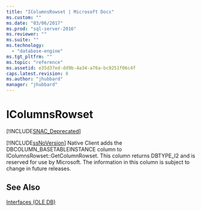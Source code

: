 ```yaml
---
title: "IColumnsRowset | Microsoft Docs"
ms.custom: ""
ms.date: "03/06/2017"
ms.prod: "sql-server-2016"
ms.reviewer: ""
ms.suite: ""
ms.technology: 
  - "database-engine"
ms.tgt_pltfrm: ""
ms.topic: "reference"
ms.assetid: e35d37ed-dd9b-4a34-a76a-bc9251f06c4f
caps.latest.revision: 8
ms.author: "jhubbard"
manager: "jhubbard"
---
```

# IColumnsRowset
[!INCLUDE[SNAC_Deprecated](../../a9retired/includes/snac-deprecated.md)]

  [!INCLUDE[ssNoVersion](../../a9notintoc/includes/ssnoversion-md.md)] Native Client adds the DBCOLUMN_BASETABLEINSTANCE column to IColumnsRowset::GetColumnRowset. This column returns DBTYPE_I2 and is reserved for use by Microsoft. The information in this column is subject to change in future releases.  
  
## See Also  
 [Interfaces &#40;OLE DB&#41;](../../a9retired/interfaces-ole-db.md)  
  
  